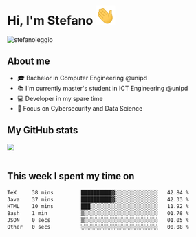 # Hi, I'm Stefano <img src="https://raw.githubusercontent.com/stefanoleggio/stefanoleggio/main/images/wave.gif" width="45px">

<p align="left"> <img src="https://komarev.com/ghpvc/?username=stefanoleggio&label=Views&color=blue&style=plastic" alt="stefanoleggio" /></p>

## About me
- 🎓 Bachelor in Computer Engineering @unipd
- 📚 I'm currently master's student in ICT Engineering @unipd
- 💻 Developer in my spare time
- 🎯 Focus on Cybersecurity and Data Science


## My GitHub stats

<a href="https://github.com/anuraghazra/github-readme-stats" >
  <img align="center" src="https://github-readme-stats.vercel.app/api/top-langs/?username=stefanoleggio&langs_count=10&hide=jupyter%20notebook,html,blade&layout=compact&count_private=true&theme=swift" />
</a>
</br>
</br>

## This week I spent my time on


<!--START_SECTION:waka-->

```text
TeX     38 mins         ██████████▓░░░░░░░░░░░░░░   42.84 %
Java    37 mins         ██████████▓░░░░░░░░░░░░░░   42.33 %
HTML    10 mins         ███░░░░░░░░░░░░░░░░░░░░░░   11.92 %
Bash    1 min           ▒░░░░░░░░░░░░░░░░░░░░░░░░   01.78 %
JSON    0 secs          ▒░░░░░░░░░░░░░░░░░░░░░░░░   01.05 %
Other   0 secs          ░░░░░░░░░░░░░░░░░░░░░░░░░   00.08 %
```

<!--END_SECTION:waka-->


